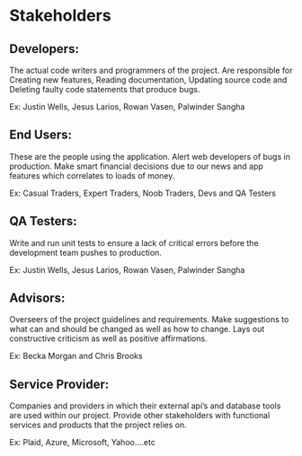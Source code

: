 # Stakeholders

## Developers: 
The actual code writers and programmers of the project. Are responsible for Creating new features, Reading documentation, Updating source code and Deleting faulty code statements that produce bugs.

Ex: Justin Wells, Jesus Larios, Rowan Vasen, Palwinder Sangha

## End Users:
These are the people using the application. Alert web developers of bugs in production. Make smart financial decisions due to our news and app features which correlates to loads of money.

Ex: Casual Traders, Expert Traders, Noob Traders, Devs and QA Testers

## QA Testers:
Write and run unit tests to ensure a lack of critical errors before the development team pushes to production.

Ex: Justin Wells, Jesus Larios, Rowan Vasen, Palwinder Sangha

## Advisors:
Overseers of the project guidelines and requirements. Make suggestions to what can and should be changed as well as how to change. Lays out constructive criticism as well as positive affirmations.

Ex: Becka Morgan and Chris Brooks

## Service Provider:
Companies and providers in which their external api’s and database tools are used within our project. Provide other stakeholders with functional services and products that the project relies on.

Ex: Plaid, Azure, Microsoft, Yahoo….etc